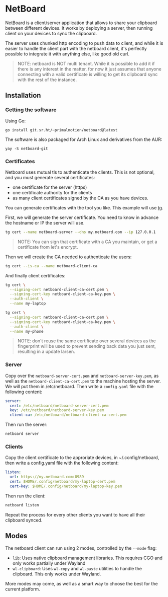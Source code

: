# NetBoard

NetBoard is a client/server application that allows to share your clipboard
between different devices. It works by deploying a server, then running client
on your devices to sync the clipboard.

The server uses chunked http encoding to push data to client, and while it is
easier to handle the client part with the netboard client, it's perfectly
possible to integrate it with anything else, like good old curl.

> NOTE: netboard is NOT multi tenant. While it is possible to add it if there is
> any interest in the matter, for now it just assumes that anyone connecting
> with a valid certificate is willing to get its clipboard sync with the rest of
> the instance.

## Installation

### Getting the software

Using Go:

```
go install git.sr.ht/~primalmotion/netboard@latest
```

The software is also packaged for Arch Linux and derivatives from the AUR:

```
yay -S netboard-git
```

### Certificates

Netboard uses mutual tls to authenticate the clients. This is not optional, and
you must generate several certificates:

- one certificate for the server (https)
- one certificate authority for the clients
- as many client certificates signed by the CA as you have devices.

You can generate certificates with the tool you like. This example will use
[tg](https://github.com/paloaltonetworks/tg).

First, we will generate the server certificate. You need to know in advance the
hostname or IP the server will use.

```sh
tg cert --name netboard-server --dns my.netboard.com --ip 127.0.0.1
```

> NOTE: You can sign that certificate with a CA you maintain, or get a
> certificate from let's encrypt.

Then we will create the CA needed to authenticate the users:

```sh
tg cert --is-ca --name netboard-client-ca
```

And finally client certificates:

```sh
tg cert \
  --signing-cert netboard-client-ca-cert.pem \
  --signing-cert-key netboard-client-ca-key.pem \
  --auth-client \
  --name my-laptop

tg cert \
  --signing-cert netboard-client-ca-cert.pem \
  --signing-cert-key netboard-client-ca-key.pem \
  --auth-client \
  --name my-phone
```

> NOTE: don't reuse the same certificate over several devices as the fingerprint
> will be used to prevent sending back data you just sent, resulting in a
> update larsen.

### Server

Copy over the `netboard-server-cert.pem` and `netboard-server-key.pem`, as well
as the `netboard-client-ca-cert.pem` to the machine hosting the server. We will
put them in /etc/netboard. Then write a `config.yaml` file with the following
content:

```yaml
server:
  cert: /etc/netboard/netboard-server-cert.pem
  key: /etc/netboard/netboard-server-key.pem
  client-ca: /etc/netboard/netboard-client-ca-cert.pem
```

Then run the server:

```sh
netboard server
```

### Clients

Copy the client certificate to the approriate devices, in ~/.config/netboard,
then write a config.yaml file with the following content:

```yaml
listen:
  url: https://my.netboard.com:8989
  cert: $HOME/.config/netboard/my-laptop-cert.pem
  cert-key: $HOME/.config/netboard/my-laptop-key.pem
```

Then run the client:

```sh
netboard listen
```

Repeat the process for every other clients you want to have all their clipboard
synced.

## Modes

The netboard client can run using 2 modes, controlled by the `--mode` flag:

- `lib`: Uses native clipboard management libraries. This requires CGO and only
    works partially under Wayland
- `wl-clipboard`: Uses `wl-copy` and `wl-paste` utilities to handle the
    clipboard. This only works under Wayland.

More modes may come, as well as a smart way to choose the best for the current
platform.
